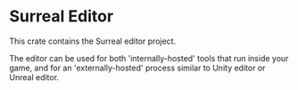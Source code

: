 # Surreal Editor

This crate contains the Surreal editor project.

The editor can be used for both 'internally-hosted' tools that run inside your game,
and for an 'externally-hosted' process similar to Unity editor or Unreal editor.